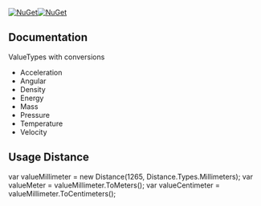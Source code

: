 
[![NuGet](https://img.shields.io/nuget/v/Jpc.Physics.Abstractions.svg)](https://www.nuget.org/packages/Jpc.Physics.Abstractions)[![NuGet](https://img.shields.io/nuget/dt/Jpc.Physics.Abstractions.svg)](https://www.nuget.org/packages/Jpc.Physics.Abstractions)

## Documentation

ValueTypes with conversions

- Acceleration
- Angular
- Density
- Energy
- Mass
- Pressure
- Temperature
- Velocity


## Usage Distance

var valueMillimeter = new Distance(1265, Distance.Types.Millimeters);
var valueMeter = valueMillimeter.ToMeters();
var valueCentimeter = valueMillimeter.ToCentimeters();



